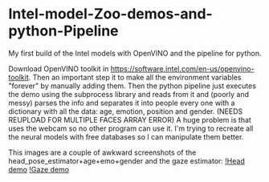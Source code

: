 # Intel-model-Zoo-demos-and-python-Pipeline
My first build of the Intel models with OpenVINO and the pipeline for python.

Download OpenVINO toolkit in https://software.intel.com/en-us/openvino-toolkit. Then an important step it to make all the environment variables "forever" by manually adding them.
Then the python pipeline just executes the demo using the subprocess library and reads from it and (poorly and messy) parses the info and separates it into people every one with a dictionary with all the data: age, emotion, position and gender. (NEEDS REUPLOAD FOR MULTIPLE FACES ARRAY ERROR)
A huge problem is that uses the webcam so no other program can use it. I'm trying to recreate all the neural models with free databases so I can manipulate them better.

This images are a couple of awkward screenshots of the head_pose_estimator+age+emo+gender and the gaze estimator:
[!Head demo](intel_face_demo.png)
[!Gaze demo](intel_gaze_demo.png)
